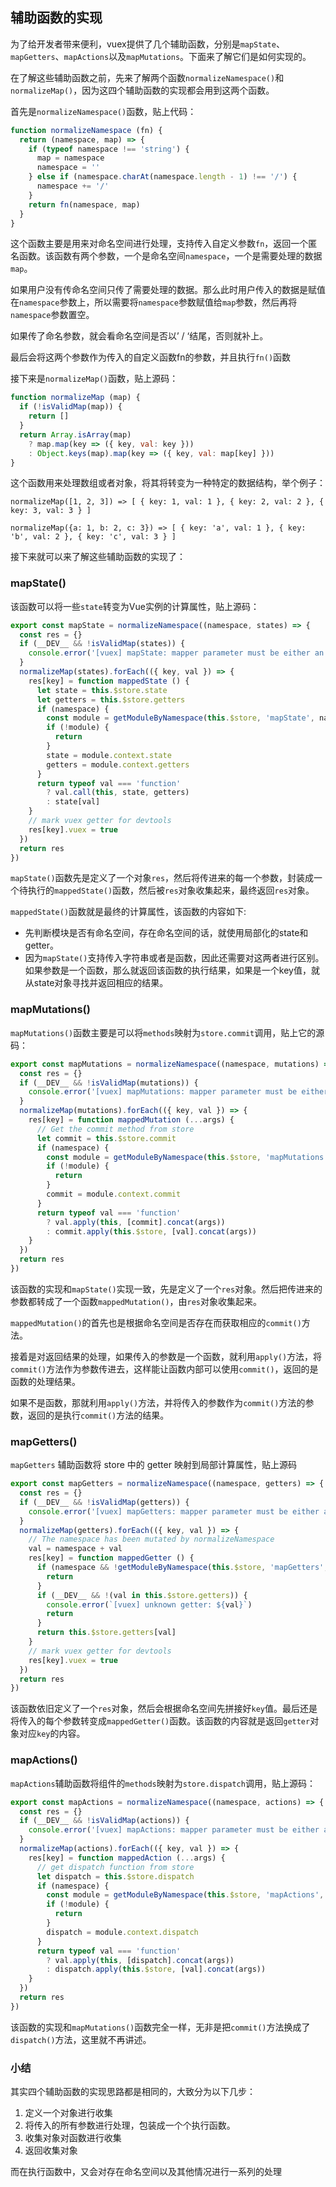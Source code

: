 ## 辅助函数的实现

为了给开发者带来便利，vuex提供了几个辅助函数，分别是`mapState`、`mapGetters`、`mapActions`以及`mapMutations`。下面来了解它们是如何实现的。

在了解这些辅助函数之前，先来了解两个函数`normalizeNamespace()`和`normalizeMap()`，因为这四个辅助函数的实现都会用到这两个函数。

首先是`normalizeNamespace()`函数，贴上代码：
```JavaScript
function normalizeNamespace (fn) {
  return (namespace, map) => {
    if (typeof namespace !== 'string') {
      map = namespace
      namespace = ''
    } else if (namespace.charAt(namespace.length - 1) !== '/') {
      namespace += '/'
    }
    return fn(namespace, map)
  }
}
```
这个函数主要是用来对命名空间进行处理，支持传入自定义参数`fn`，返回一个匿名函数。该函数有两个参数，一个是命名空间`namespace`，一个是需要处理的数据`map`。

如果用户没有传命名空间只传了需要处理的数据。那么此时用户传入的数据是赋值在`namespace`参数上，所以需要将`namespace`参数赋值给`map`参数，然后再将`namespace`参数置空。

如果传了命名参数，就会看命名空间是否以’ / ‘结尾，否则就补上。

最后会将这两个参数作为传入的自定义函数fn的参数，并且执行`fn()`函数

接下来是`normalizeMap()`函数，贴上源码：
```JavaScript
function normalizeMap (map) {
  if (!isValidMap(map)) {
    return []
  }
  return Array.isArray(map)
    ? map.map(key => ({ key, val: key }))
    : Object.keys(map).map(key => ({ key, val: map[key] }))
}
```
这个函数用来处理数组或者对象，将其将转变为一种特定的数据结构，举个例子：
```
normalizeMap([1, 2, 3]) => [ { key: 1, val: 1 }, { key: 2, val: 2 }, { key: 3, val: 3 } ]

normalizeMap({a: 1, b: 2, c: 3}) => [ { key: 'a', val: 1 }, { key: 'b', val: 2 }, { key: 'c', val: 3 } ]
```

接下来就可以来了解这些辅助函数的实现了：

### mapState()

该函数可以将一些`state`转变为Vue实例的计算属性，贴上源码：

```JavaScript
export const mapState = normalizeNamespace((namespace, states) => {
  const res = {}
  if (__DEV__ && !isValidMap(states)) {
    console.error('[vuex] mapState: mapper parameter must be either an Array or an Object')
  }
  normalizeMap(states).forEach(({ key, val }) => {
    res[key] = function mappedState () {
      let state = this.$store.state
      let getters = this.$store.getters
      if (namespace) {
        const module = getModuleByNamespace(this.$store, 'mapState', namespace)
        if (!module) {
          return
        }
        state = module.context.state
        getters = module.context.getters
      }
      return typeof val === 'function'
        ? val.call(this, state, getters)
        : state[val]
    }
    // mark vuex getter for devtools
    res[key].vuex = true
  })
  return res
})
```
`mapState()`函数先是定义了一个对象`res`，然后将传进来的每一个参数，封装成一个待执行的`mappedState()`函数，然后被`res`对象收集起来，最终返回`res`对象。

`mappedState()`函数就是最终的计算属性，该函数的内容如下: 

- 先判断模块是否有命名空间，存在命名空间的话，就使用局部化的state和getter。
- 因为`mapState()`支持传入字符串或者是函数，因此还需要对这两者进行区别。如果参数是一个函数，那么就返回该函数的执行结果，如果是一个key值，就从state对象寻找并返回相应的结果。

### mapMutations()

`mapMutations()`函数主要是可以将`methods`映射为`store.commit`调用，贴上它的源码：

```JavaScript
export const mapMutations = normalizeNamespace((namespace, mutations) => {
  const res = {}
  if (__DEV__ && !isValidMap(mutations)) {
    console.error('[vuex] mapMutations: mapper parameter must be either an Array or an Object')
  }
  normalizeMap(mutations).forEach(({ key, val }) => {
    res[key] = function mappedMutation (...args) {
      // Get the commit method from store
      let commit = this.$store.commit
      if (namespace) {
        const module = getModuleByNamespace(this.$store, 'mapMutations', namespace)
        if (!module) {
          return
        }
        commit = module.context.commit
      }
      return typeof val === 'function'
        ? val.apply(this, [commit].concat(args))
        : commit.apply(this.$store, [val].concat(args))
    }
  })
  return res
})
```

该函数的实现和`mapState()`实现一致，先是定义了一个`res`对象。然后把传进来的参数都转成了一个函数`mappedMutation()`，由`res`对象收集起来。

`mappedMutation()`的首先也是根据命名空间是否存在而获取相应的`commit()`方法。

接着是对返回结果的处理，如果传入的参数是一个函数，就利用`apply()`方法，将`commit()`方法作为参数传进去，这样能让函数内部可以使用`commit()`，返回的是函数的处理结果。

如果不是函数，那就利用`apply()`方法，并将传入的参数作为`commit()`方法的参数，返回的是执行`commit()`方法的结果。

### mapGetters()

`mapGetters` 辅助函数将 store 中的 getter 映射到局部计算属性，贴上源码

```JavaScript
export const mapGetters = normalizeNamespace((namespace, getters) => {
  const res = {}
  if (__DEV__ && !isValidMap(getters)) {
    console.error('[vuex] mapGetters: mapper parameter must be either an Array or an Object')
  }
  normalizeMap(getters).forEach(({ key, val }) => {
    // The namespace has been mutated by normalizeNamespace
    val = namespace + val
    res[key] = function mappedGetter () {
      if (namespace && !getModuleByNamespace(this.$store, 'mapGetters', namespace)) {
        return
      }
      if (__DEV__ && !(val in this.$store.getters)) {
        console.error(`[vuex] unknown getter: ${val}`)
        return
      }
      return this.$store.getters[val]
    }
    // mark vuex getter for devtools
    res[key].vuex = true
  })
  return res
})
```

该函数依旧定义了一个`res`对象，然后会根据命名空间先拼接好`key`值。最后还是将传入的每个参数转变成`mappedGetter()`函数。该函数的内容就是返回`getter`对象对应`key`的内容。

### mapActions()
`mapActions`辅助函数将组件的`methods`映射为`store.dispatch`调用，贴上源码：
```JavaScript
export const mapActions = normalizeNamespace((namespace, actions) => {
  const res = {}
  if (__DEV__ && !isValidMap(actions)) {
    console.error('[vuex] mapActions: mapper parameter must be either an Array or an Object')
  }
  normalizeMap(actions).forEach(({ key, val }) => {
    res[key] = function mappedAction (...args) {
      // get dispatch function from store
      let dispatch = this.$store.dispatch
      if (namespace) {
        const module = getModuleByNamespace(this.$store, 'mapActions', namespace)
        if (!module) {
          return
        }
        dispatch = module.context.dispatch
      }
      return typeof val === 'function'
        ? val.apply(this, [dispatch].concat(args))
        : dispatch.apply(this.$store, [val].concat(args))
    }
  })
  return res
})
```

该函数的实现和`mapMutations()`函数完全一样，无非是把`commit()`方法换成了`dispatch()`方法，这里就不再讲述。

### 小结
其实四个辅助函数的实现思路都是相同的，大致分为以下几步：
1. 定义一个对象进行收集
2. 将传入的所有参数进行处理，包装成一个个执行函数。
3. 收集对象对函数进行收集
4. 返回收集对象

而在执行函数中，又会对存在命名空间以及其他情况进行一系列的处理